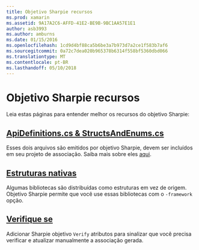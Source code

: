 ```yaml
---
title: Objetivo Sharpie recursos
ms.prod: xamarin
ms.assetid: 9A17A2C6-AFFD-41E2-BE9B-9BC1AA57E1E1
author: asb3993
ms.author: amburns
ms.date: 01/15/2016
ms.openlocfilehash: 1cd9d4bf88ca5b6be3a7b973d7a2ce1f583b7af6
ms.sourcegitcommit: 0a72c7dea020b965378b6314f558bf5360dbd066
ms.translationtype: MT
ms.contentlocale: pt-BR
ms.lasthandoff: 05/10/2018
---
```

# <a name="objective-sharpie-features"></a>Objetivo Sharpie recursos

Leia estas páginas para entender melhor os recursos do objetivo Sharpie:

## <a name="apidefinitionscs--structsandenumscsapidefinitions-structsandenumsmd"></a>[**ApiDefinitions.cs & StructsAndEnums.cs**](apidefinitions-structsandenums.md)

Esses dois arquivos são emitidos por objetivo Sharpie, devem ser incluídos em seu projeto de associação. Saiba mais sobre eles [aqui](apidefinitions-structsandenums.md).

## <a name="native-frameworksnative-frameworksmd"></a>[**Estruturas nativas**](native-frameworks.md)

Algumas bibliotecas são distribuídas como estruturas em vez de origem.
Objetivo Sharpie permite que você use essas bibliotecas com o `-framework` opção.

## <a name="verifyverifymd"></a>[**Verifique se**](verify.md)

Adicionar Sharpie objetivo `Verify` atributos para sinalizar que você precisa verificar e atualizar manualmente a associação gerada. 

